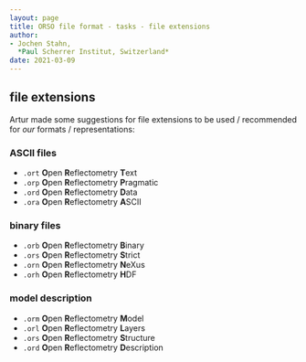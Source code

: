```yaml
---
layout: page
title: ORSO file format - tasks - file extensions
author:
- Jochen Stahn,  
  *Paul Scherrer Institut, Switzerland*
date: 2021-03-09
---
```


## file extensions

Artur made some suggestions for file extensions to be used / recommended for *our* formats / representations:

### ASCII files

- `.ort` **O**pen **R**eflectometry **T**ext
- `.orp` **O**pen **R**eflectometry **P**ragmatic
- `.ord` **O**pen **R**eflectometry **D**ata
- `.ora` **O**pen **R**eflectometry **A**SCII

### binary files

- `.orb` **O**pen **R**eflectometry **B**inary
- `.ors` **O**pen **R**eflectometry **S**trict
- `.orn` **O**pen **R**eflectometry **N**eXus
- `.orh` **O**pen **R**eflectometry **H**DF

### model description

- `.orm` **O**pen **R**eflectometry **M**odel
- `.orl` **O**pen **R**eflectometry **L**ayers
- `.ors` **O**pen **R**eflectometry **S**tructure
- `.ord` **O**pen **R**eflectometry **D**escription
